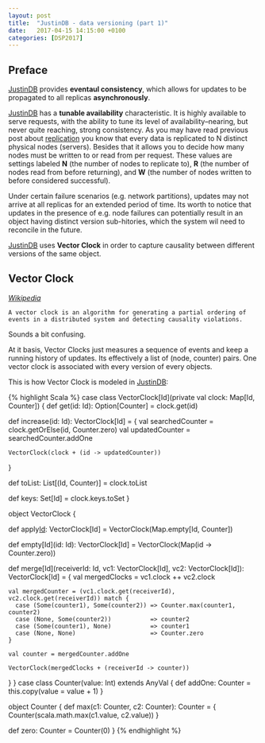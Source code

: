 ```yaml
---
layout: post
title:  "JustinDB - data versioning (part 1)"
date:   2017-04-15 14:15:00 +0100
categories: [DSP2017]
---
```


## Preface
[JustinDB][justindb] provides **eventaul consistency**, which allows for updates to be propagated to all replicas **asynchronously**.

[JustinDB][justindb] has a **tunable availability** characteristic. It is highly available to serve requests, with the ability to tune its level of availability–nearing, but never quite reaching, strong consistency. As you may have read previous post about [replication][justindb-replication] you know that every data is replicated to N distinct physical nodes (servers). Besides that it allows you to decide how many nodes must be written to or read from per request. These values are settings labeled **N** (the number of nodes to replicate to), **R** (the number of nodes read from before returning), and **W** (the number of nodes written to before considered successful).

Under certain failure scenarios (e.g. network partitions), updates may not arrive at all replicas for an extended period of time. Its worth to notice that updates in the presence of e.g. node failures can potentially result in an object having distinct version sub-hitories, which the system wil need to reconcile in the future.

[JustinDB][justindb] uses **Vector Clock** in order to capture causality between different versions of the same object.

## Vector Clock

[_Wikipedia_][wiki-vector-clock]
```
A vector clock is an algorithm for generating a partial ordering of events in a distributed system and detecting causality violations.
```
Sounds a bit confusing.

At it basis, Vector Clocks just measures a sequence of events and keep a running history of updates.
Its effectively a list of (node, counter) pairs. One vector clock is associated with every version of every objects.

This is how Vector Clock is modeled in [JustinDB][justindb]:

{% highlight Scala %}
case class VectorClock[Id](private val clock: Map[Id, Counter]) {
  def get(id: Id): Option[Counter] = clock.get(id)

  def increase(id: Id): VectorClock[Id] = {
    val searchedCounter = clock.getOrElse(id, Counter.zero)
    val updatedCounter  = searchedCounter.addOne

    VectorClock(clock + (id -> updatedCounter))
  }

  def toList: List[(Id, Counter)] = clock.toList

  def keys: Set[Id] = clock.keys.toSet
}

object VectorClock {

  def apply[Id](): VectorClock[Id] = VectorClock(Map.empty[Id, Counter])

  def empty[Id](id: Id): VectorClock[Id] = VectorClock(Map(id -> Counter.zero))

  def merge[Id](receiverId: Id, vc1: VectorClock[Id], vc2: VectorClock[Id]): VectorClock[Id] = {
    val mergedClocks = vc1.clock ++ vc2.clock

    val mergedCounter = (vc1.clock.get(receiverId), vc2.clock.get(receiverId)) match {
      case (Some(counter1), Some(counter2)) => Counter.max(counter1, counter2)
      case (None, Some(counter2))           => counter2
      case (Some(counter1), None)           => counter1
      case (None, None)                     => Counter.zero
    }

    val counter = mergedCounter.addOne

    VectorClock(mergedClocks + (receiverId -> counter))
  }
}
case class Counter(value: Int) extends AnyVal {
  def addOne: Counter = this.copy(value = value + 1)
}

object Counter {
  def max(c1: Counter, c2: Counter): Counter = {
    Counter(scala.math.max(c1.value, c2.value))
  }

  def zero: Counter = Counter(0)
}
{% endhighlight %}

[justindb]: https://github.com/speedcom/JustinDB
[justindb-replication]: http://speedcom.github.io/dsp2017/2017/04/13/justindb-replication-and-partitioning.html
[wiki-vector-clock]: https://www.wikiwand.com/en/Vector_clock